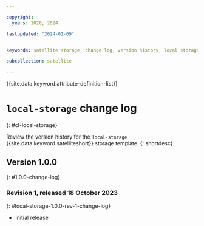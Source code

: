 ```yaml
---

copyright:
  years: 2020, 2024

lastupdated: "2024-01-09"


keywords: satellite storage, change log, version history, local storage

subcollection: satellite

---
```


{{site.data.keyword.attribute-definition-list}}

# `local-storage` change log
{: #cl-local-storage}

Review the version history for the `local-storage` {{site.data.keyword.satelliteshort}} storage template.
{: shortdesc}

## Version 1.0.0
{: #1.0.0-change-log}


### Revision 1, released 18 October 2023
{: #local-storage-1.0.0-rev-1-change-log}


- Initial release


